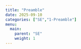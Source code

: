 ```yaml
---
title: "Preamble"
date: 2025-09-10
categories: ["SE","1-Preamble"]
menu:
  main:
    parent: "SE"
    weight: 1
---
```

